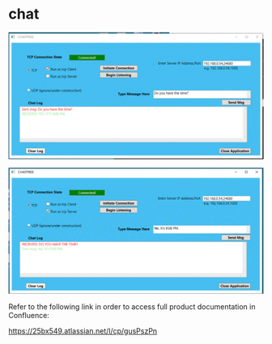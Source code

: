 # chat


![alt text](chatfree2.gif)

![alt text](chatfree1.gif)




Refer to the following link in order to access full product documentation in Confluence:

https://25bx549.atlassian.net/l/cp/gusPszPn




